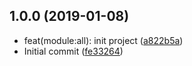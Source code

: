 ## 1.0.0 (2019-01-08)

* feat(module:all): init project ([a822b5a](https://github.com/hbyunzai/typescript-sonar-client/commit/a822b5a))
* Initial commit ([fe33264](https://github.com/hbyunzai/typescript-sonar-client/commit/fe33264))



